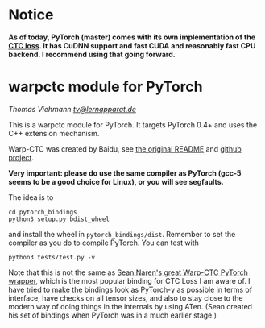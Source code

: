 # Notice

**As of today, PyTorch (master) comes with its own implementation of the [CTC loss](https://pytorch.org/docs/master/nn.html#torch.nn.CTCLoss). 
  It has CuDNN support and fast CUDA and reasonably fast CPU backend.
  I recommend using that going forward.**

# warpctc module for PyTorch

*Thomas Viehmann <tv@lernapparat.de>*

This is a warpctc module for PyTorch.
It targets PyTorch 0.4+ and uses the C++ extension mechanism.

Warp-CTC was created by Baidu, see [the original
README](README.orig.md) and
[github project](https://github.com/baidu-research/warp-ctc).

**Very important: please do use the same compiler as PyTorch (gcc-5
seems to be a good choice for Linux), or you will see segfaults.** 

The idea is to

```
cd pytorch_bindings
python3 setup.py bdist_wheel
```
and install the wheel in `pytorch_bindings/dist`. Remember to set the
compiler as you do to compile PyTorch.
You can test with
```
python3 tests/test.py -v
```


Note that this is not the same as [Sean Naren's great Warp-CTC PyTorch
wrapper](https://github.com/SeanNaren/warp-ctc), which is the most
popular binding for CTC Loss I am aware of.
I have tried to make the bindings look as PyTorch-y as possible in terms
of interface, have checks on all tensor sizes, and also to stay close to
the modern way of doing things in the internals by using ATen. (Sean
created his set of bindings when PyTorch was in a much earlier stage.)
